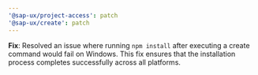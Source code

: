 ```yaml
---
'@sap-ux/project-access': patch
'@sap-ux/create': patch
---
```


**Fix**: Resolved an issue where running `npm install` after executing a create command would fail on Windows. This fix ensures that the installation process completes successfully across all platforms.
